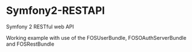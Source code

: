 Symfony2-RESTAPI
================

Symfony 2 RESTful web API

Working example with use of the FOSUserBundle, FOSOAuthServerBundle and FOSRestBundle

